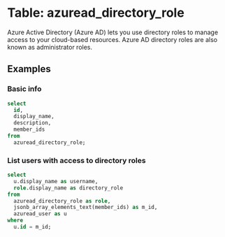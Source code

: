 # Table: azuread_directory_role

Azure Active Directory (Azure AD) lets you use directory roles to manage access to your cloud-based resources. Azure AD directory roles are also known as administrator roles.

## Examples

### Basic info

```sql
select
  id,
  display_name,
  description,
  member_ids
from
  azuread_directory_role;
```

### List users with access to directory roles

```sql
select
  u.display_name as username,
  role.display_name as directory_role
from
  azuread_directory_role as role,
  jsonb_array_elements_text(member_ids) as m_id,
  azuread_user as u
where
  u.id = m_id;
```